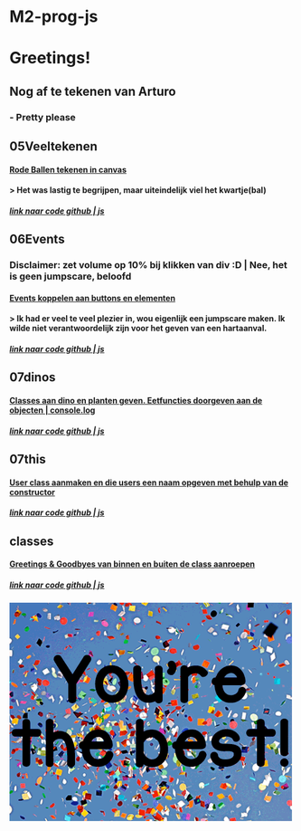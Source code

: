 # M2-prog-js

# Greetings!

## Nog af te tekenen van Arturo
### - Pretty please


## 05Veeltekenen

#### [Rode Ballen tekenen in canvas](https://38075.hosts1.ma-cloud.nl/m2-html-css/progm2/05veel-tekenen/)
#### > Het was lastig te begrijpen, maar uiteindelijk viel het kwartje(bal)
##### [link naar code github | js](https://github.com/Pandamonium7/M2-prog-js/blob/main/05veeltekenen/app.js)


## 06Events

### Disclaimer: zet volume op 10% bij klikken van div :D | Nee, het is geen jumpscare, beloofd
#### [Events koppelen aan buttons en elementen](https://38075.hosts1.ma-cloud.nl/m2-html-css/progm2/06-events/)
#### > Ik had er veel te veel plezier in, wou eigenlijk een jumpscare maken. Ik wilde niet verantwoordelijk zijn voor het geven van een hartaanval.
##### [link naar code github | js](https://github.com/Pandamonium7/M2-prog-js/blob/main/06%20events/app.js)


## 07dinos

#### [Classes aan dino en planten geven. Eetfuncties doorgeven aan de objecten | console.log](https://38075.hosts1.ma-cloud.nl/m2-html-css/progm2/07-dinos/)
##### [link naar code github | js](https://github.com/Pandamonium7/M2-prog-js/blob/main/07%20dinos/app.js)


## 07this

#### [User class aanmaken en die users een naam opgeven met behulp van de constructor](https://38075.hosts1.ma-cloud.nl/m2-html-css/progm2/07-this/)
##### [link naar code github | js](https://github.com/Pandamonium7/M2-prog-js/blob/main/07%20this/app.js)


## classes

#### [Greetings & Goodbyes van binnen en buiten de class aanroepen](https://38075.hosts1.ma-cloud.nl/m2-html-css/progm2/classes/)
##### [link naar code github | js](https://github.com/Pandamonium7/M2-prog-js/blob/main/classes/app.js)

![til](thankyou.gif)
